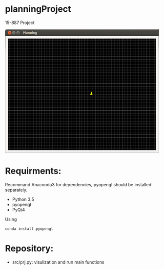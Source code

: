 # planningProject
15-887 Project

![GitHub Logo](https://github.com/donnydcy/planningProject/blob/master/example/planning.png)


# Requirments:
Recommand Anaconda3 for dependencies, pyopengl should be installed separately.

* Python 3.5
* pyopengl
* PyQt4

Using 
```bash
conda install pyopengl
```

# Repository:
* src/prj.py:
	visulization and run main functions

